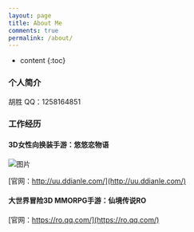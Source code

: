 ```yaml
---
layout: page
title: About Me
comments: true
permalink: /about/
---
```


* content
{:toc}

### 个人简介

胡胜   QQ：1258164851

### 工作经历

#### 3D女性向换装手游：悠悠恋物语

![图片](https://s2.ax1x.com/2019/01/06/Fbiu4I.png)


[官网：http://uu.ddianle.com/](http://uu.ddianle.com/)

#### 大世界冒险3D MMORPG手游：仙境传说RO

[官网：https://ro.qq.com/](https://ro.qq.com/)
